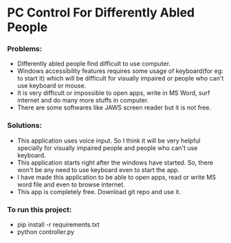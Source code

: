 # PC Control For Differently Abled People

### Problems:
<ul>
  <li>Differently abled people find difficult to use computer.</li>
  <li>Windows accessibility features requires some usage of keyboard(for eg: to start it) which will be difficult for visually impaired or people who can't use keyboard or mouse.</li>
  <li>It is very difficult or impossible to open apps, write in MS Word, surf internet and do many more stuffs in computer.</li>
  <li>There are some softwares like JAWS screen reader but it is not free.</li>
</ul>

### Solutions:
<ul>
  <li>This application uses voice input. So I think it will be very helpful specially for visually impaired people and people who can't use keyboard.</li>
  <li>This application starts right after the windows have started. So, there won't be any need to use keyboard even to start the app.</li>
  <li>I have made this application to be able to open apps, read or write MS word file and even to browse internet.</li>
  <li>This app is completely free. Download git repo and use it.</li>  
</ul>  

### To run this project:
<ul>
  <li>pip install -r requirements.txt</li>
  <li>python controller.py</li>
</ul>
